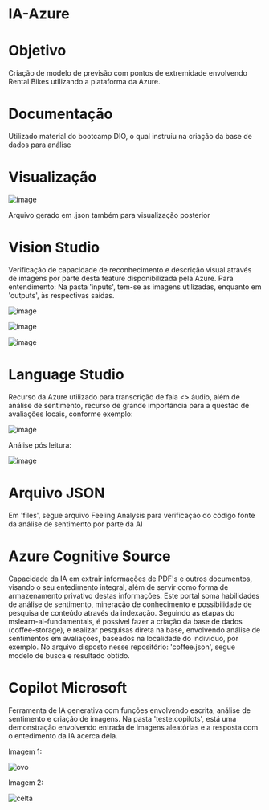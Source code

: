 # IA-Azure

# Objetivo
Criação de modelo de previsão com pontos de extremidade envolvendo Rental Bikes utilizando a plataforma da Azure.

# Documentação
Utilizado material do bootcamp DIO, o qual instruiu na criação da base de dados para análise

# Visualização

![image](https://github.com/xuizi/IA-Azure/assets/126814093/6fd50d77-5691-4e9e-98f3-1480545a9328)

Arquivo gerado em .json também para visualização posterior

# Vision Studio
Verificação de capacidade de reconhecimento e descrição visual através de imagens por parte desta feature disponibilizada pela Azure.
Para entendimento: Na pasta 'inputs', tem-se as imagens utilizadas, enquanto em 'outputs', às respectivas saídas.

![image](https://portal.vision.cognitive.azure.com/dist/assets/ImageCaptioningSample5-14b26724.png)

![image](https://portal.vision.cognitive.azure.com/dist/assets/ImageCaptioningSample3-e03062c2.png)

![image](https://portal.vision.cognitive.azure.com/dist/assets/ImageCaptioningSample2-72b3c1ca.png)

# Language Studio
Recurso da Azure utilizado para transcrição de fala <> áudio, além de análise de sentimento, recurso de grande importância para a questão de avaliações locais, conforme exemplo:

![image](https://github.com/xuizi/IA-Azure/assets/126814093/03f31fa6-7372-484c-961e-1fedfb320da6)

Análise pós leitura:

![image](https://github.com/xuizi/IA-Azure/assets/126814093/21bc1c72-92cf-45bf-ada2-cb9c5db219f8)


# Arquivo JSON

Em 'files', segue arquivo Feeling Analysis para verificação do código fonte da análise de sentimento por parte da AI

# Azure Cognitive Source

Capacidade da IA em extrair informações de PDF's e outros documentos, visando o seu entedimento integral, além de servir como forma de armazenamento privativo destas informações. Este portal soma habilidades de análise de sentimento, mineração de conhecimento e possibilidade de pesquisa de conteúdo através da indexação. Seguindo as etapas do mslearn-ai-fundamentals, é possível fazer a criação da base de dados (coffee-storage), e realizar pesquisas direta na base, envolvendo análise de sentimentos em avaliações, baseados na localidade do indivíduo, por exemplo. No arquivo disposto nesse repositório: 'coffee.json', segue modelo de busca e resultado obtido.

# Copilot Microsoft

Ferramenta de IA generativa com funções envolvendo escrita, análise de sentimento e criação de imagens. Na pasta 'teste.copilots', está uma demonstração envolvendo entrada de imagens aleatórias e a resposta com o entedimento da IA acerca dela.

Imagem 1:

![ovo](https://github.com/xuizi/IA-Azure/assets/126814093/051028ef-d008-44fb-aa03-e220a43420b7)



Imagem 2:

![celta](https://github.com/xuizi/IA-Azure/assets/126814093/24f75383-a691-48d0-8e0a-b196b67ce223)

